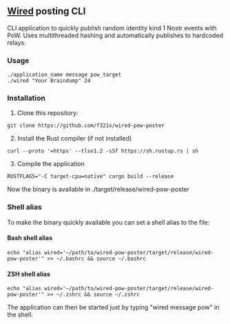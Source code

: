 ## [Wired](https://github.com/smolgrrr/Wired) posting CLI
CLI application to quickly publish random identity kind 1 Nostr events with PoW. Uses multithreaded hashing and automatically publishes to hardcoded relays.

### Usage
```
./application_name message pow_target
./wired "Your Braindump" 24
```

### Installation
1. Clone this repository:
```
git clone https://github.com/f321x/wired-pow-poster
```
2. Install the Rust compiler (if not installed)
```
curl --proto '=https' --tlsv1.2 -sSf https://sh.rustup.rs | sh
```
3. Compile the application
```
RUSTFLAGS="-C target-cpu=native" cargo build --release
```
Now the binary is available in ./target/release/wired-pow-poster

### Shell alias
To make the binary quickly available you can set a shell alias to the file:
#### Bash shell alias
```
echo "alias wired='~/path/to/wired-pow-poster/target/release/wired-pow-poster'" >> ~/.bashrc && source ~/.bashrc
```
#### ZSH shell alias
```
echo "alias wired='~/path/to/wired-pow-poster/target/release/wired-pow-poster'" >> ~/.zshrc && source ~/.zshrc
```
The application can then be started just by typing "wired message pow" in the shell.
